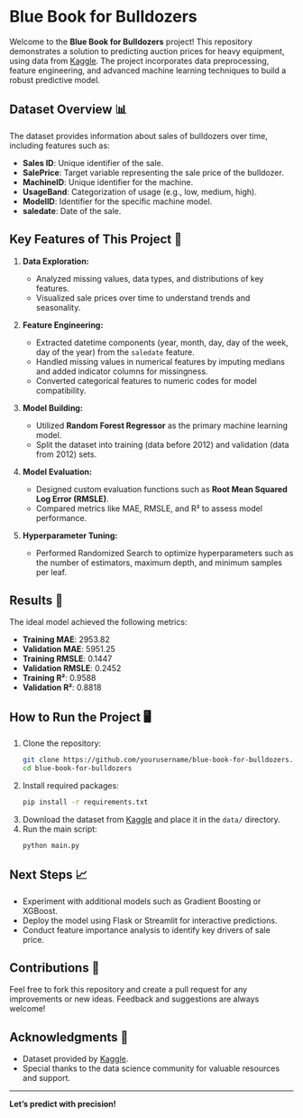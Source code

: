 # Blue Book for Bulldozers

Welcome to the **Blue Book for Bulldozers** project! This repository demonstrates a solution to predicting auction prices for heavy equipment, using data from [Kaggle](https://www.kaggle.com/c/bluebook-for-bulldozers). The project incorporates data preprocessing, feature engineering, and advanced machine learning techniques to build a robust predictive model.

## Dataset Overview 📊
The dataset provides information about sales of bulldozers over time, including features such as:
- **Sales ID**: Unique identifier of the sale.
- **SalePrice**: Target variable representing the sale price of the bulldozer.
- **MachineID**: Unique identifier for the machine.
- **UsageBand**: Categorization of usage (e.g., low, medium, high).
- **ModelID**: Identifier for the specific machine model.
- **saledate**: Date of the sale.

## Key Features of This Project 🚀

1. **Data Exploration:**
   - Analyzed missing values, data types, and distributions of key features.
   - Visualized sale prices over time to understand trends and seasonality.

2. **Feature Engineering:**
   - Extracted datetime components (year, month, day, day of the week, day of the year) from the `saledate` feature.
   - Handled missing values in numerical features by imputing medians and added indicator columns for missingness.
   - Converted categorical features to numeric codes for model compatibility.

3. **Model Building:**
   - Utilized **Random Forest Regressor** as the primary machine learning model.
   - Split the dataset into training (data before 2012) and validation (data from 2012) sets.

4. **Model Evaluation:**
   - Designed custom evaluation functions such as **Root Mean Squared Log Error (RMSLE)**.
   - Compared metrics like MAE, RMSLE, and R² to assess model performance.

5. **Hyperparameter Tuning:**
   - Performed Randomized Search to optimize hyperparameters such as the number of estimators, maximum depth, and minimum samples per leaf.

## Results 🎯
The ideal model achieved the following metrics:

- **Training MAE**: 2953.82
- **Validation MAE**: 5951.25
- **Training RMSLE**: 0.1447
- **Validation RMSLE**: 0.2452
- **Training R²**: 0.9588
- **Validation R²**: 0.8818

## How to Run the Project 🖥️

1. Clone the repository:
   ```bash
   git clone https://github.com/yourusername/blue-book-for-bulldozers.git
   cd blue-book-for-bulldozers
   ```
2. Install required packages:
   ```bash
   pip install -r requirements.txt
   ```
3. Download the dataset from [Kaggle](https://www.kaggle.com/c/bluebook-for-bulldozers/data) and place it in the `data/` directory.
4. Run the main script:
   ```bash
   python main.py
   ```

## Next Steps 📈
- Experiment with additional models such as Gradient Boosting or XGBoost.
- Deploy the model using Flask or Streamlit for interactive predictions.
- Conduct feature importance analysis to identify key drivers of sale price.

## Contributions 🌟
Feel free to fork this repository and create a pull request for any improvements or new ideas. Feedback and suggestions are always welcome!

## Acknowledgments 🙌
- Dataset provided by [Kaggle](https://www.kaggle.com/c/bluebook-for-bulldozers).
- Special thanks to the data science community for valuable resources and support.

---

**Let’s predict with precision!**

